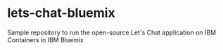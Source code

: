 # lets-chat-bluemix
Sample repository to run the open-source Let's Chat application on IBM Containers in IBM Bluemix
